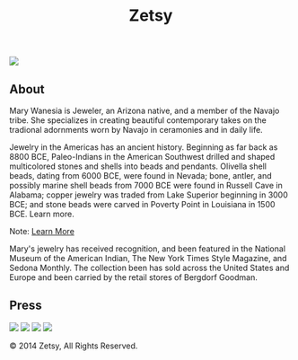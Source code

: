 <header><!-- Level 1 header -->
<h1>Zetsy</h1>
</header>
<img src="necklace.jpg">
<h2>About</h2>

<p>
Mary Wanesia is Jeweler, an Arizona native, and a member of the Navajo tribe. She specializes in creating beautiful contemporary takes on the tradional adornments worn by Navajo in ceramonies and in daily life.
</p>
<!-- paragraph -->
<p>
Jewelry in the Americas has an ancient history. Beginning as far back as 8800 BCE, Paleo-Indians in the American Southwest drilled and shaped multicolored stones and shells into beads and pendants. Olivella shell beads, dating from 6000 BCE, were found in Nevada; bone, antler, and possibly marine shell beads from 7000 BCE were found in Russell Cave in Alabama; copper jewelry was traded from Lake Superior beginning in 3000 BCE; and stone beads were carved in Poverty Point in Louisiana in 1500 BCE. Learn more.
</p>
<!-- Note: "Learn more" links to: http://en.wikipedia.org/wiki/Native_American_jewelry -->
Note: <a href="http://en.wikipedia.org/wiki/Native_American_jewelry">Learn More</a>
<!-- paragraph -->
<p>Mary's jewelry has received recognition, and been featured in the National Museum of the American Indian, The New York Times Style Magazine, and Sedona Monthly. The collection been has sold across the United States and Europe and been carried by the retail stores of Bergdorf Goodman.
</p>
<!-- level 2 header -->
<h2>Press</h2>

<!-- press images -->
<a href="http://nmai.si.edu/home/"><img src="nmai-logo.png"></a>
<a href="http://www.nytimes.com/pages/t-magazine/"><img src="times-logo.png"></a>
<a href="http://www.sedonamonthly.com"><img src="sedona-logo.png"></a>
<a href="http://www.bergdorfgoodman.com/"><img src="bergdorf-logo.png"></a>


<p>&copy; 2014 Zetsy, All Rights Reserved.</p>
